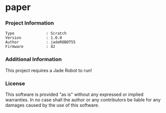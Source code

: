 paper
================



### Project Information
```
Type              : Scratch
Version           : 1.0.0
Author            : jadeROBOT55
Firmware          : 42
```

### Additional Information
This project requires a Jade Robot to run!

### License
This software is provided "as is" without any expressed or implied warranties.  In no case shall the author or any contributors be liable for any damages caused by the use of this software.

